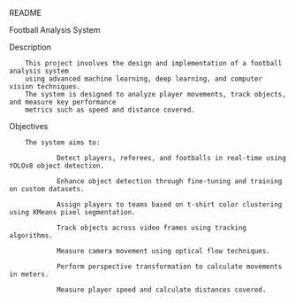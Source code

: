 README

Football Analysis System

Description

        This project involves the design and implementation of a football analysis system 
        using advanced machine learning, deep learning, and computer vision techniques. 
        The system is designed to analyze player movements, track objects, and measure key performance 
        metrics such as speed and distance covered.    

Objectives

        The system aims to:

                Detect players, referees, and footballs in real-time using YOLOv8 object detection.    

                Enhance object detection through fine-tuning and training on custom datasets.    

                Assign players to teams based on t-shirt color clustering using KMeans pixel segmentation.   

                Track objects across video frames using tracking algorithms.    

                Measure camera movement using optical flow techniques.    

                Perform perspective transformation to calculate movements in meters.    

                Measure player speed and calculate distances covered.    
